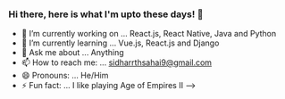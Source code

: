 ### Hi there, here is what I'm upto these days! 👋


- 🔭 I’m currently working on ... React.js, React Native, Java and Python
- 🌱 I’m currently learning ... Vue.js, React.js and Django
- 💬 Ask me about ... Anything
- 📫 How to reach me: ... sidharrthsahai9@gmail.com
- 😄 Pronouns: ... He/Him
- ⚡ Fun fact: ... I like playing Age of Empires II 
-->

